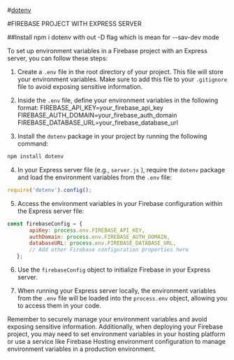 #[dotenv](https://www.npmjs.com/package/dotenv)

#FIREBASE PROJECT WITH EXPRESS SERVER

##Install npm i dotenv  with out -D flag which is mean for --sav-dev mode



To set up environment variables in a Firebase project with an Express server, you can follow these steps:

1. Create a  `.env`  file in the root directory of your project. This file will store your environment variables. Make sure to add this file to your  `.gitignore`  file to avoid exposing sensitive information.

2. Inside the  `.env`  file, define your environment variables in the following format:
FIREBASE_API_KEY=your_firebase_api_key
   FIREBASE_AUTH_DOMAIN=your_firebase_auth_domain
   FIREBASE_DATABASE_URL=your_firebase_database_url
3. Install the  `dotenv`  package in your project by running the following command:
```js
npm install dotenv
```
4. In your Express server file (e.g.,  `server.js` ), require the  `dotenv`  package and load the environment variables from the  `.env`  file:
```js
require('dotenv').config();
```
5. Access the environment variables in your Firebase configuration within the Express server file:
```js
const firebaseConfig = {
       apiKey: process.env.FIREBASE_API_KEY,
       authDomain: process.env.FIREBASE_AUTH_DOMAIN,
       databaseURL: process.env.FIREBASE_DATABASE_URL,
       // Add other Firebase configuration properties here
   };
```
6. Use the  `firebaseConfig`  object to initialize Firebase in your Express server.

7. When running your Express server locally, the environment variables from the  `.env`  file will be loaded into the  `process.env`  object, allowing you to access them in your code.

Remember to securely manage your environment variables and avoid exposing sensitive information. Additionally, when deploying your Firebase project, you may need to set environment variables in your hosting platform or use a service like Firebase Hosting environment configuration to manage environment variables in a production environment.